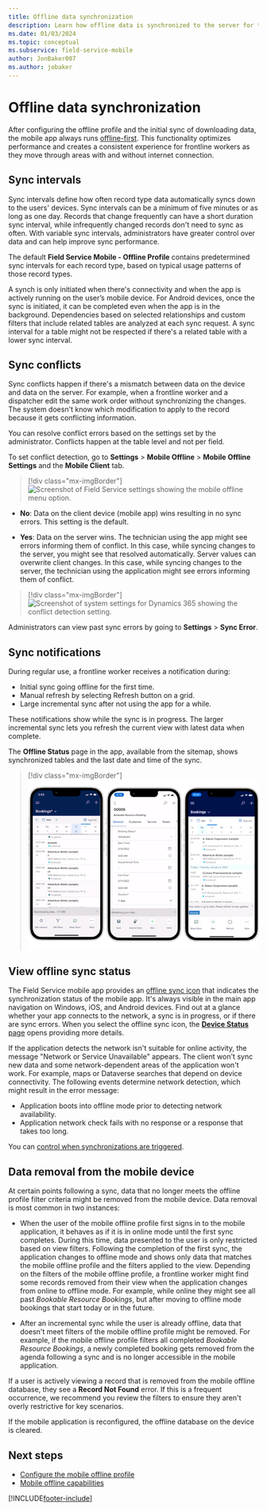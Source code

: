```yaml
---
title: Offline data synchronization
description: Learn how offline data is synchronized to the server for the Dynamics 365 Field Service mobile app.
ms.date: 01/03/2024
ms.topic: conceptual
ms.subservice: field-service-mobile
author: JonBaker007
ms.author: jobaker
---
```


# Offline data synchronization

After configuring the offline profile and the initial sync of downloading data, the mobile app always runs [offline-first](/power-apps/mobile/mobile-offline-overview). This functionality optimizes performance and creates a consistent experience for frontline workers as they move through areas with and without internet connection.

## Sync intervals

Sync intervals define how often record type data automatically syncs down to the users' devices. Sync intervals can be a minimum of five minutes or as long as one day. Records that change frequently can have a short duration sync interval, while infrequently changed records don't need to sync as often. With variable sync intervals, administrators have greater control over data and can help improve sync performance.

The default **Field Service Mobile - Offline Profile** contains predetermined sync intervals for each record type, based on typical usage patterns of those record types.

A synch is only initiated when there's connectivity and when the app is actively running on the user’s mobile device. For Android devices, once the sync is initiated, it can be completed even when the app is in the background. Dependencies based on selected relationships and custom filters that include related tables are analyzed at each sync request. A sync interval for a table might not be respected if there's a related table with a lower sync interval.

<!--- Can we take this note out?
> [!NOTE]
> Sync intervals are defined per record type with Field Service v8.8.40+. In earlier versions, all record types will have a five-minute sync interval.
--->

## Sync conflicts

Sync conflicts happen if there's a mismatch between data on the device and data on the server. For example, when a frontline worker and a dispatcher edit the same work order without synchronizing the changes. The system doesn't know which modification to apply to the record because it gets conflicting information.

You can resolve conflict errors based on the settings set by the administrator. Conflicts happen at the table level and not per field.

<!---Is this still accurate? If so, point to https://learn.microsoft.com/en-us/power-platform/admin/system-settings-dialog-box-mobile-client-tab --->

To set conflict detection, go to **Settings** > **Mobile Offline** > **Mobile Offline Settings** and the **Mobile Client** tab.

> [!div class="mx-imgBorder"]
> ![Screenshot of Field Service settings showing the mobile offline menu option.](./media/mobile-powerapp-sync-conflict-navigate.png)

- **No**: Data on the client device (mobile app) wins resulting in no sync errors. This setting is the default.

- **Yes**: Data on the server wins. The technician using the app might see errors informing them of conflict. In this case, while syncing changes to the server, you might see that resolved automatically. Server values can overwrite client changes. In this case, while syncing changes to the server, the technician using the application might see errors informing them of conflict.

> [!div class="mx-imgBorder"]
> ![Screenshot of system settings for Dynamics 365 showing the conflict detection setting.](./media/mobile-powerapp-sync-conflict.png)

Administrators can view past sync errors by going to **Settings** > **Sync Error**.

## Sync notifications

During regular use, a frontline worker receives a notification during:

- Initial sync going offline for the first time.
- Manual refresh by selecting Refresh button on a grid.
- Large incremental sync after not using the app for a while.

These notifications show while the sync is in progress. The larger incremental sync lets you refresh the current view with latest data when complete.

The **Offline Status** page in the app, available from the sitemap, shows synchronized tables and the last date and time of the sync.

> [!div class="mx-imgBorder"]
> ![Screenshot of the sync notifications.](./media/syncnotifications.png)

## View offline sync status

The Field Service mobile app provides an [offline sync icon](/power-apps/mobile/offline-sync-icon) that indicates the synchronization status of the mobile app. It's always visible in the main app navigation on Windows, iOS, and Android devices. Find out at a glance whether your app connects to the network, a sync is in progress, or if there are sync errors. When you select the offline sync icon, the [**Device Status** page](/power-apps/mobile/offline-sync-icon#device-status-page) opens providing more details.

If the application detects the network isn't suitable for online activity, the message "Network or Service Unavailable" appears. The client won't sync new data and some network-dependent areas of the application won't work. For example, maps or Dataverse searches that depend on device connectivity. The following events determine network detection, which might result in the error message:

- Application boots into offline mode prior to detecting network availability.
- Application network check fails with no response or a response that takes too long.

You can [control when synchronizations are triggered](/power-apps/mobile/offline-sync-icon#offline-sync-settings).

## Data removal from the mobile device

At certain points following a sync, data that no longer meets the offline profile filter criteria might be removed from the mobile device. Data removal is most common in two instances:

<!--- Do we need this info or can we summarize? --->

- When the user of the mobile offline profile first signs in to the mobile application, it behaves as if it is in online mode until the first sync completes. During this time, data presented to the user is only restricted based on view filters. Following the completion of the first sync, the application changes to offline mode and shows only data that matches the mobile offline profile and the filters applied to the view. Depending on the filters of the mobile offline profile, a frontline worker might find some records removed from their view when the application changes from online to offline mode. For example, while online they might see all past *Bookable Resource Bookings*, but after moving to offline mode bookings that start today or in the future.

- After an incremental sync while the user is already offline, data that doesn't meet filters of the mobile offline profile might be removed. For example, if the mobile offline profile filters all completed *Bookable Resource Bookings*, a newly completed booking gets removed from the agenda following a sync and is no longer accessible in the mobile application.

If a user is actively viewing a record that is removed from the mobile offline database, they see a **Record Not Found** error. If this is a frequent occurrence, we recommend you review the filters to ensure they aren't overly restrictive for key scenarios.

If the mobile application is reconfigured, the offline database on the device is cleared.

## Next steps

- [Configure the mobile offline profile](mobile-power-app-system-offline-setup.md)
- [Mobile offline capabilities](mobile-power-app-system-offline.md)

[!INCLUDE[footer-include](../includes/footer-banner.md)]

